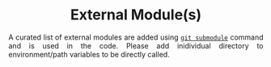 <h1 align = "center">External Module(s)</h1>

<div align = "justify">

A curated list of external modules are added using [`git submodule`](https://git-scm.com/book/en/v2/Git-Tools-Submodules) command
and is used in the code. Please add inidividual directory to environment/path variables to be directly called.

</div>
